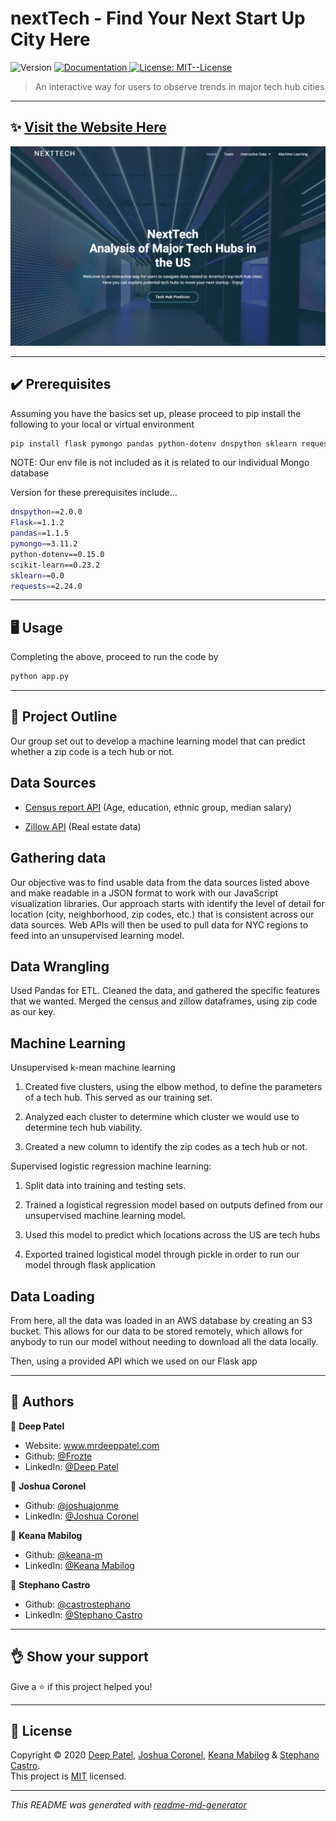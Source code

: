 <h1>nextTech - Find Your Next Start Up City Here</h1>
<p>
  <img alt="Version" src="https://img.shields.io/badge/version-1.0-blue.svg?cacheSeconds=2592000" />
  <a href="1" target="_blank">
    <img alt="Documentation" src="https://img.shields.io/badge/documentation-yes-brightgreen.svg" />
  </a>
  <a href="https://opensource.org/licenses/MIT" target="_blank">
    <img alt="License: MIT--License" src="https://img.shields.io/badge/License-MIT--License-yellow.svg" />
  </a>
</p>

>An interactive way for users to observe trends in major tech hub cities
***

## ✨ [Visit the Website Here](https://tech-hub-predictor.herokuapp.com/)

![](static/img/1.PNG)


<!-- <p>
  <img src="https://raw.githubusercontent.com/joshuajonme/machine-learning-tech-hubs/main/2.PNG" alt="demo"/>
</p>

<p>
  <img src="https://raw.githubusercontent.com/joshuajonme/machine-learning-tech-hubs/main/3.PNG" alt="demo"/>
</p> -->

***
## ✔️ Prerequisites

Assuming you have the basics set up, please proceed to pip install the following to your local or virtual environment

```sh
pip install flask pymongo pandas python-dotenv dnspython sklearn requests
```
NOTE: Our env file is not included as it is related to our individual Mongo database

Version for these prerequisites include...

```sh
dnspython==2.0.0
Flask==1.1.2
pandas==1.1.5
pymongo==3.11.2
python-dotenv==0.15.0
scikit-learn==0.23.2
sklearn==0.0
requests==2.24.0
```
***

## 🖥️ Usage

Completing the above, proceed to run the code by 

```sh
python app.py
```
---
## 🚧 Project Outline
Our group set out to develop a machine learning model that can predict whether a zip code is a tech hub or not. 

Data Sources
----------------

-   [Census report
    API](https://github.com/censusreporter/census-api/blob/master/API.md) (Age,
    education, ethnic group, median salary) 

-   [Zillow API](https://www.zillow.com/howto/api/APIOverview.htm) (Real estate
    data)


Gathering data
--------------

Our objective was to find usable data from the data sources listed above and
make readable in a JSON format to work with our JavaScript visualization
libraries. Our approach starts with identify the level of detail for location
(city, neighborhood, zip codes, etc.) that is consistent across our data
sources. Web APIs will then be used to pull data for NYC regions to feed into an
unsupervised learning model.

 

Data Wrangling
-----------------

Used Pandas for ETL. Cleaned the data, and gathered the specific features that we wanted. Merged the census and zillow dataframes, using zip code as our key. 

 

Machine Learning
-----------------

Unsupervised k-mean machine learning

1.  Created five clusters, using the elbow method, to define the parameters of a tech hub.
    This served as our training set.

2.  Analyzed each cluster to determine which cluster we would use to determine tech hub   viability.

3.  Created a new column to identify the zip codes as a tech hub or not.

Supervised logistic regression machine learning:

1.  Split data into training and testing sets.

2.  Trained a logistical regression model based on outputs defined from our
    unsupervised machine learning model.

3.  Used this model to predict which locations across the US are tech hubs

4.  Exported trained logistical model through pickle in order to run our model through flask application

 

Data Loading
------------

From here, all the data was loaded in an AWS database by creating an S3 bucket. This allows for our data to be stored remotely, which allows for anybody to run our model without needing to download all the data locally. 

Then, using a provided API which we used on our Flask app 



***
## 📖 Authors

👤 **Deep Patel**

* Website: www.mrdeeppatel.com
* Github: [@Frozte](https://github.com/Frozte)
* LinkedIn: [@Deep Patel](https://linkedin.com/in/deep-patel-79082494)

👤 **Joshua Coronel**

* Github: [@joshuajonme](https://github.com/joshuajonme)
* LinkedIn: [@Joshua Coronel](https://www.linkedin.com/in/joshuacoronel/)

👤 **Keana Mabilog**

* Github: [@keana-m](https://github.com/keana-m)
* LinkedIn: [@Keana Mabilog](https://www.linkedin.com/in/keana-m/)

👤 **Stephano Castro**

* Github: [@castrostephano](https://github.com/castrostephano)
* LinkedIn: [@Stephano Castro](https://www.linkedin.com/in/stephanocastro/)

***
## 👌 Show your support

Give a ⭐️ if this project helped you!
***
## 📝 License

Copyright © 2020 [Deep Patel](https://github.com/Frozte), [Joshua Coronel](https://github.com/joshuajonme), [Keana Mabilog](https://github.com/keana-m) & [Stephano Castro](https://github.com/castrostephano).<br />
This project is [MIT](https://github.com/Frozte/AmazonWebScraper/blob/main/LICENSE) licensed.

***
_This README was generated with [readme-md-generator](https://github.com/kefranabg/readme-md-generator)_